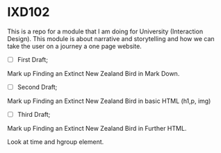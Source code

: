 # IXD102
This is a repo for a module that I am doing for University (Interaction Design). This module is about narrative and storytelling and how we can take the user on a journey a one page website. 

*[ ] First Draft;

Mark up Finding an Extinct New Zealand Bird in Mark Down.

*[ ] Second Draft;

Mark up Finding an Extinct New Zealand Bird in basic HTML (h1,p, img)

*[ ] Third Draft;

Mark up Finding an Extinct New Zealand Bird in Further HTML.

Look at time and hgroup element.

